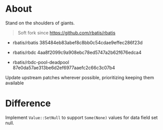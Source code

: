 

# About

Stand on the shoulders of giants.



> Soft fork since https://github.com/rbatis/rbatis


- rbatis/rbatis 385484eb83abef8c8bb0c54cdae9effec286f23d

- rbatis/rbdc 4aa8f2099c9a908ebc78ed5747a2b62f676edca4

- rbatis/rbdc-pool-deadpool 87e0da57ae313be6d2ef6977aaefc2c66c3c07b4


Update upstream patches wherever possible, prioritizing keeping them available


# Difference

Implement `Value::SetNull` to support `Some(None)` values for data field set null.

